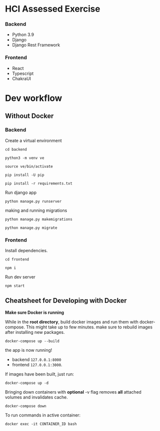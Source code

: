 # HCI Assessed Exercise

### Backend

- Python 3.9
- Django
- Django Rest Framework

### Frontend

- React
- Typescript
- ChakraUI

# Dev workflow

## Without Docker

### Backend

Create a virtual environment

```shell script
cd backend

python3 -m venv ve

source ve/bin/activate

pip install -U pip

pip install -r requirements.txt
```

Run django app

```shell script
python manage.py runserver
```

making and running migrations

```shell script
python manage.py makemigrations

python manage.py migrate
```

### Frontend

Install dependencies.

```shell script
cd frontend

npm i
```

Run dev server

```shell script
npm start
```

## Cheatsheet for Developing with Docker

**Make sure Docker is running**

While in the **root directory**, build docker images and run them with docker-compose.
This might take up to few minutes.
make sure to rebuild images after installing new packages.

```shell script
docker-compose up --build
```

the app is now running!

- backend `127.0.0.1:8000`
- frontend `127.0.0.1:3000`.

If images have been built, just run:

```shell script
docker-compose up -d
```

Bringing down containers with **optional** -v flag removes **all** attached volumes and invalidates cache.

```shell script
docker-compose down
```

To run commands in active container:

```shell script
docker exec -it CONTAINER_ID bash
```
